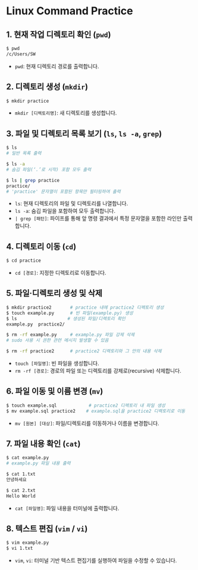 # Linux Command Practice

## 1. 현재 작업 디렉토리 확인 (`pwd`)
```bash
$ pwd
/c/Users/SW
```
- `pwd`: 현재 디렉토리 경로를 출력합니다.

## 2. 디렉토리 생성 (`mkdir`)
```bash
$ mkdir practice
```
- `mkdir [디렉토리명]`: 새 디렉토리를 생성합니다.

## 3. 파일 및 디렉토리 목록 보기 (`ls`, `ls -a`, `grep`)
```bash
$ ls
# 일반 목록 출력

$ ls -a
# 숨김 파일(‘.’로 시작) 포함 모두 출력

$ ls | grep practice
practice/
# 'practice' 문자열이 포함된 항목만 필터링하여 출력
```
- `ls`: 현재 디렉토리의 파일 및 디렉토리를 나열합니다.
- `ls -a`: 숨김 파일을 포함하여 모두 출력합니다.
- `| grep [패턴]`: 파이프를 통해 앞 명령 결과에서 특정 문자열을 포함한 라인만 출력합니다.

## 4. 디렉토리 이동 (`cd`)
```bash
$ cd practice
```
- `cd [경로]`: 지정한 디렉토리로 이동합니다.

## 5. 파일·디렉토리 생성 및 삭제
```bash
$ mkdir practice2       # practice 내에 practice2 디렉토리 생성
$ touch example.py      # 빈 파일(example.py) 생성
$ ls                   # 생성된 파일/디렉토리 확인
example.py  practice2/

$ rm -rf example.py     # example.py 파일 강제 삭제
# sudo 사용 시 권한 관련 메시지 발생할 수 있음

$ rm -rf practice2      # practice2 디렉토리와 그 안의 내용 삭제
```
- `touch [파일명]`: 빈 파일을 생성합니다.
- `rm -rf [경로]`: 경로의 파일 또는 디렉토리를 강제로(recursive) 삭제합니다.

## 6. 파일 이동 및 이름 변경 (`mv`)
```bash
$ touch example.sql            # practice2 디렉토리 내 파일 생성
$ mv example.sql practice2    # example.sql을 practice2 디렉토리로 이동
```
- `mv [원본] [대상]`: 파일/디렉토리를 이동하거나 이름을 변경합니다.

## 7. 파일 내용 확인 (`cat`)
```bash
$ cat example.py
# example.py 파일 내용 출력

$ cat 1.txt
안녕하세요

$ cat 2.txt
Hello World
```
- `cat [파일명]`: 파일 내용을 터미널에 출력합니다.

## 8. 텍스트 편집 (`vim` / `vi`)
```bash
$ vim example.py
$ vi 1.txt
```
- `vim`, `vi`: 터미널 기반 텍스트 편집기를 실행하여 파일을 수정할 수 있습니다.


